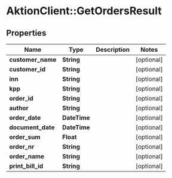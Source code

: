 # AktionClient::GetOrdersResult

## Properties
Name | Type | Description | Notes
------------ | ------------- | ------------- | -------------
**customer_name** | **String** |  | [optional] 
**customer_id** | **String** |  | [optional] 
**inn** | **String** |  | [optional] 
**kpp** | **String** |  | [optional] 
**order_id** | **String** |  | [optional] 
**author** | **String** |  | [optional] 
**order_date** | **DateTime** |  | [optional] 
**document_date** | **DateTime** |  | [optional] 
**order_sum** | **Float** |  | [optional] 
**order_nr** | **String** |  | [optional] 
**order_name** | **String** |  | [optional] 
**print_bill_id** | **String** |  | [optional] 


